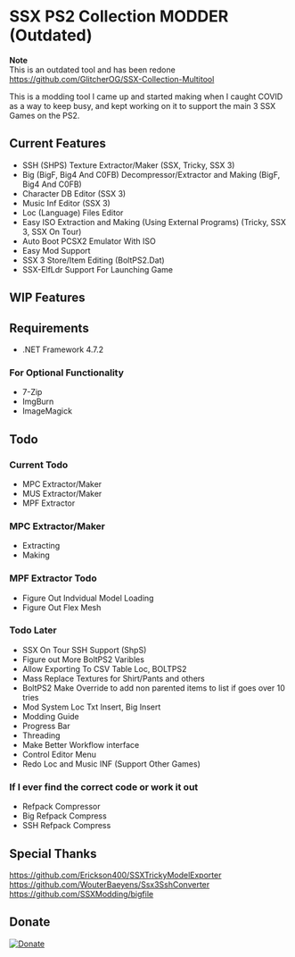 
# SSX PS2 Collection MODDER (Outdated)

**Note** <br>
This is an outdated tool and has been redone <br>
https://github.com/GlitcherOG/SSX-Collection-Multitool <br>

This is a modding tool I came up and started making when I caught COVID as a way to keep busy, and kept working on it to support the main 3 SSX Games on the PS2.

## Current Features
- SSH (SHPS) Texture Extractor/Maker (SSX, Tricky, SSX 3)
- Big (BigF, Big4 And C0FB) Decompressor/Extractor and Making (BigF, Big4 And C0FB)
- Character DB Editor (SSX 3)
- Music Inf Editor (SSX 3)
- Loc (Language) Files Editor
- Easy ISO Extraction and Making (Using External Programs) (Tricky, SSX 3, SSX On Tour)
- Auto Boot PCSX2 Emulator With ISO
- Easy Mod Support
- SSX 3 Store/Item Editing (BoltPS2.Dat)
- SSX-ElfLdr Support For Launching Game

## WIP Features

## Requirements

- .NET Framework 4.7.2

### For Optional Functionality
- 7-Zip
- ImgBurn
- ImageMagick

## Todo

### Current Todo
- MPC Extractor/Maker
- MUS Extractor/Maker
- MPF Extractor

### MPC Extractor/Maker
- Extracting
- Making

### MPF Extractor Todo
- Figure Out Indvidual Model Loading
- Figure Out Flex Mesh

### Todo Later
- SSX On Tour SSH Support (ShpS)
- Figure out More BoltPS2 Varibles
- Allow Exporting To CSV Table Loc, BOLTPS2
- Mass Replace Textures for Shirt/Pants and others
- BoltPS2 Make Override to add non parented items to list if goes over 10 tries
- Mod System Loc Txt Insert, Big Insert
- Modding Guide
- Progress Bar
- Threading
- Make Better Workflow interface
- Control Editor Menu
- Redo Loc and Music INF (Support Other Games)

### If I ever find the correct code or work it out
- Refpack Compressor
- Big Refpack Compress
- SSH Refpack Compress


## Special Thanks
https://github.com/Erickson400/SSXTrickyModelExporter <br>
https://github.com/WouterBaeyens/Ssx3SshConverter <br>
https://github.com/SSXModding/bigfile <br>

## Donate
[![Donate](https://www.paypalobjects.com/en_AU/i/btn/btn_donateCC_LG.gif)](https://www.paypal.com/donate/?business=VT6TG8KKZM98E&no_recurring=0&currency_code=AUD)
